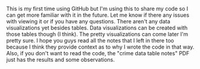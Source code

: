 This is my first time using GitHub but I'm using this to share my code so I can get more familiar with it in the future. Let me know if there any issues with viewing it or if you have any questions.
There aren't any data visualizations yet besides tables. Data visualizations can be created with those tables though (I think). The pretty visualizations can come later I'm pretty sure.
I hope you guys read all the notes that I left in there too because I think they provide context as to why I wrote the code in that way. Also, if you don't want to read the code, the "crime data table notes" PDF just has the results and some observations.
